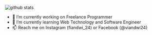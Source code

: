 
![github stats](https://github-readme-stats.vercel.app/api?username=viandwi24&show_icons=true)

- 🔭 I’m currently working on Freelance Programmer
- 🌱 I’m currently learning Web Technology and Software Engineer
- 📫 Reach me on Instagram (fiandwi_24) or Facebook (@viandwi24)
